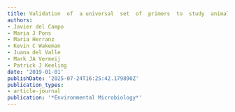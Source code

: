 ```yaml
---
title: Validation  of  a universal  set  of  primers  to  study  animal -associated  microeukaryotic  communities
authors:
- Javier del Campo
- Maria J Pons
- Maria Herranz
- Kevin C Wakeman
- Juana del Valle
- Mark JA Vermeij
- Patrick J Keeling
date: '2019-01-01'
publishDate: '2025-07-24T16:25:42.179890Z'
publication_types:
- article-journal
publication: '*Environmental Microbiology*'
---
```

